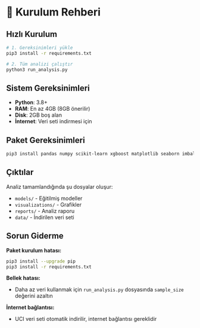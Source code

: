 # 🏥 Kurulum Rehberi

## Hızlı Kurulum

```bash
# 1. Gereksinimleri yükle
pip3 install -r requirements.txt

# 2. Tüm analizi çalıştır
python3 run_analysis.py
```

## Sistem Gereksinimleri

- **Python**: 3.8+
- **RAM**: En az 4GB (8GB önerilir)
- **Disk**: 2GB boş alan
- **İnternet**: Veri seti indirmesi için

## Paket Gereksinimleri

```bash
pip3 install pandas numpy scikit-learn xgboost matplotlib seaborn imbalanced-learn shap joblib
```

## Çıktılar

Analiz tamamlandığında şu dosyalar oluşur:
- `models/` - Eğitilmiş modeller
- `visualizations/` - Grafikler
- `reports/` - Analiz raporu
- `data/` - İndirilen veri seti

## Sorun Giderme

**Paket kurulum hatası:**
```bash
pip3 install --upgrade pip
pip3 install -r requirements.txt
```

**Bellek hatası:**
- Daha az veri kullanmak için `run_analysis.py` dosyasında `sample_size` değerini azaltın

**İnternet bağlantısı:**
- UCI veri seti otomatik indirilir, internet bağlantısı gereklidir